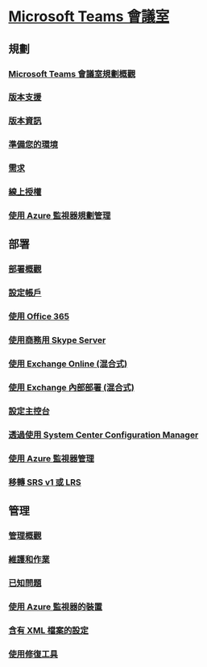 # [Microsoft Teams 會議室](index.md)
## 規劃
### [Microsoft Teams 會議室規劃概觀](../plan-your-deployment/clients-and-devices/skype-room-systems-v2-0.md)
### [版本支援](../plan-your-deployment/clients-and-devices/srs2-lifecycle-support.md)
### [版本資訊](../plan-your-deployment/clients-and-devices/srs2-release-note.md)
### [準備您的環境](../plan-your-deployment/clients-and-devices/srs-v2-prep.md)
### [需求](../plan-your-deployment/clients-and-devices/requirements.md)
### [線上授權](../../SfbOnline/skype-for-business-and-microsoft-teams-add-on-licensing/license-options-based-on-your-plan/skype-room-systems-v2.md)
### [使用 Azure 監視器規劃管理](../plan-your-deployment/clients-and-devices/azure-monitor.md)

## 部署
### [部署概觀](../deploy/deploy-clients/room-systems-v2.md)
### [設定帳戶](../deploy/deploy-clients/room-systems-v2-configure-accounts.md)
### [使用 Office 365](../deploy/deploy-clients/with-office-365.md)
### [使用商務用 Skype Server](../deploy/deploy-clients/with-skype-for-business-server-2015.md)
### [使用 Exchange Online (混合式)](../deploy/deploy-clients/with-exchange-online.md)
### [使用 Exchange 內部部署 (混合式)](../deploy/deploy-clients/with-exchange-on-premises.md)
### [設定主控台](../deploy/deploy-clients/console.md)
### [透過使用 System Center Configuration Manager](../deploy/deploy-clients/room-systems-scale.md)
### [使用 Azure 監視器管理](../deploy/deploy-clients/azure-monitor.md)
### [移轉 SRS v1 或 LRS](../deploy/deploy-clients/lrs-migration.md)

## 管理
### [管理概觀](../manage/skype-room-systems-v2/skype-room-systems-v2.md)
### [維護和作業](../manage/skype-room-systems-v2/room-systems-v2-operations.md)
### [已知問題](../manage/skype-room-systems-v2/known-issues.md)
### [使用 Azure 監視器的裝置](../manage/skype-room-systems-v2/azure-monitor.md)
### [含有 XML 檔案的設定](../manage/skype-room-systems-v2/xml-config-file.md)
### [使用修復工具](../manage/skype-room-systems-v2/recovery-tool.md)

